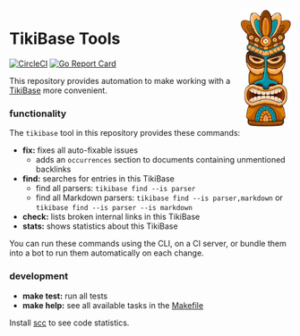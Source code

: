 <img src="tikibase.jpg" width="92" height="216" align="right">

# TikiBase Tools

[![CircleCI](https://circleci.com/gh/kevgo/tikibase.svg?style=shield)](https://circleci.com/gh/kevgo/tikibase)
[![Go Report Card](https://goreportcard.com/badge/github.com/kevgo/tikibase)](https://goreportcard.com/report/github.com/kevgo/tikibase)

This repository provides automation to make working with a
[TikiBase](documentation/tikibase.md) more convenient.

### functionality

The `tikibase` tool in this repository provides these commands:

- **fix:** fixes all auto-fixable issues
  - adds an `occurrences` section to documents containing unmentioned backlinks
- **find:** searches for entries in this TikiBase
  - find all parsers: `tikibase find --is parser`
  - find all Markdown parsers: `tikibase find --is parser,markdown` or
    `tikibase find --is parser --is markdown`
- **check:** lists broken internal links in this TikiBase
- **stats:** shows statistics about this TikiBase

You can run these commands using the CLI, on a CI server, or bundle them into a
bot to run them automatically on each change.

### development

- **make test:** run all tests
- **make help:** see all available tasks in the [Makefile](Makefile)

Install [scc](https://github.com/boyter/scc) to see code statistics.
